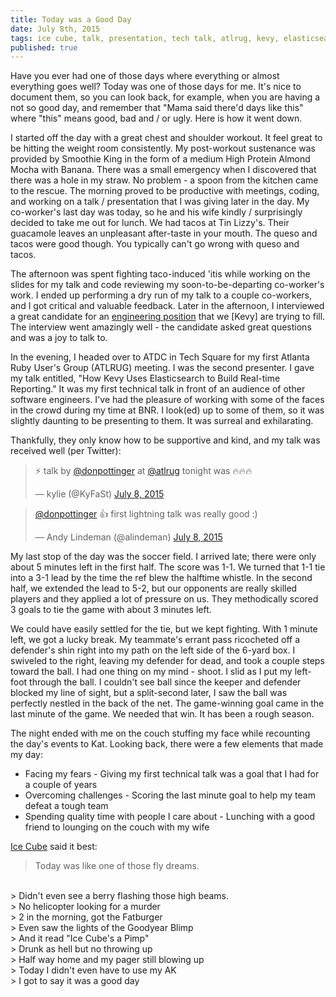 ```yaml
---
title: Today was a Good Day
date: July 8th, 2015
tags: ice cube, talk, presentation, tech talk, atlrug, kevy, elasticsearch
published: true
---
```


Have you ever had one of those days where everything or almost everything goes well? Today was one of those days for me. It's nice to document them, so you can look back, for example, when you are having a not so good day, and remember that "Mama said there'd days like this" where "this" means good, bad and / or ugly. Here is how it went down.

I started off the day with a great chest and shoulder workout. It feel great to be hitting the weight room consistently. My post-workout sustenance was provided by Smoothie King in the form of a medium High Protein Almond Mocha with Banana. There was a small emergency when I discovered that there was a hole in my straw. No problem - a spoon from the kitchen came to the rescue. The morning proved to be productive with meetings, coding, and working on a talk / presentation that I was giving later in the day. My co-worker's last day was today, so he and his wife kindly / surprisingly decided to take me out for lunch. We had tacos at Tin Lizzy's. Their guacamole leaves an unpleasant after-taste in your mouth. The queso and tacos were good though. You typically can't go wrong with queso and tacos.

The afternoon was spent fighting taco-induced 'itis while working on the slides for my talk and code reviewing my soon-to-be-departing co-worker's work. I ended up performing a dry run of my talk to a couple co-workers, and I got critical and valuable feedback. Later in the afternoon, I interviewed a great candidate for an [engineering position](http://atlantatechvillage.com/job/kevy-atlanta-35-kevy-seeking-mid-level-developer) that we [Kevy] are trying to fill. The interview went amazingly well - the candidate asked great questions and was a joy to talk to.

In the evening, I headed over to ATDC in Tech Square for my first Atlanta Ruby User's Group (ATLRUG) meeting. I was the second presenter. I gave my talk entitled, "How Kevy Uses Elasticsearch to Build Real-time Reporting." It was my first technical talk in front of an audience of other software engineers. I've had the pleasure of working with some of the faces in the crowd during my time at BNR. I look(ed) up to some of them, so it was slightly daunting to be presenting to them. It was surreal and exhilarating.

Thankfully, they only know how to be supportive and kind, and my talk was received well (per Twitter):

<blockquote class="twitter-tweet" lang="en"><p lang="en" dir="ltr">⚡️ talk by <a href="https://twitter.com/donpottinger">@donpottinger</a> at <a href="https://twitter.com/atlrug">@atlrug</a> tonight was 🔥🔥🔥</p>&mdash; kylie (@KyFaSt) <a href="https://twitter.com/KyFaSt/status/618930721760112640">July 8, 2015</a></blockquote>
<script async src="//platform.twitter.com/widgets.js" charset="utf-8"></script>

<blockquote class="twitter-tweet" lang="en"><p lang="en" dir="ltr"><a href="https://twitter.com/donpottinger">@donpottinger</a> 👍 first lightning talk was really good :)</p>&mdash; Andy Lindeman (@alindeman) <a href="https://twitter.com/alindeman/status/618930238886645760">July 8, 2015</a></blockquote>
<script async src="//platform.twitter.com/widgets.js" charset="utf-8"></script>

My last stop of the day was the soccer field. I arrived late; there were only about 5 minutes left in the first half. The score was 1-1. We turned that 1-1 tie into a 3-1 lead by the time the ref blew the halftime whistle. In the second half, we extended the lead to 5-2, but our opponents are really skilled players and they applied a lot of pressure on us. They methodically scored 3 goals to tie the game with about 3 minutes left.

We could have easily settled for the tie, but we kept fighting. With 1 minute left, we got a lucky break. My teammate's errant pass ricocheted off a defender's shin right into my path on the left side of the 6-yard box. I swiveled to the right, leaving my defender for dead, and took a couple steps toward the ball. I had one thing on my mind - shoot. I slid as I put my left-foot through the ball. I couldn't see ball since the keeper and defender blocked my line of sight, but a split-second later, I saw the ball was perfectly nestled in the back of the net. The game-winning goal came in the last minute of the game. We needed that win. It has been a rough season.

The night ended with me on the couch stuffing my face while recounting the day's events to Kat. Looking back, there were a few elements that made my day:

* Facing my fears - Giving my first technical talk was a goal that I had for a couple of years
* Overcoming challenges - Scoring the last minute goal to help my team defeat a tough team
* Spending quality time with people I care about - Lunching with a good friend to lounging on the couch with my wife

[Ice Cube](https://www.youtube.com/watch?v=WoIgiwEVCUQ) said it best:

> Today was like one of those fly dreams.
<br>
> Didn't even see a berry flashing those high beams.
<br>
> No helicopter looking for a murder
<br>
> 2 in the morning, got the Fatburger
<br>
> Even saw the lights of the Goodyear Blimp
<br>
> And it read "Ice Cube's a Pimp"
<br>
> Drunk as hell but no throwing up
<br>
> Half way home and my pager still blowing up
<br>
> Today I didn't even have to use my AK
<br>
> I got to say it was a good day
